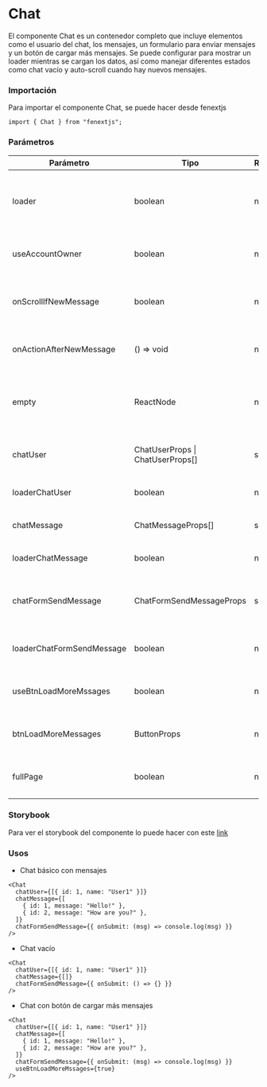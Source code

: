 # Chat

El componente Chat es un contenedor completo que incluye elementos como el usuario del chat, los mensajes, un formulario para enviar mensajes y un botón de cargar más mensajes. Se puede configurar para mostrar un loader mientras se cargan los datos, así como manejar diferentes estados como chat vacío y auto-scroll cuando hay nuevos mensajes.

### Importación

Para importar el componente Chat, se puede hacer desde fenextjs

```tsx copy
import { Chat } from "fenextjs";
```

### Parámetros

| Parámetro                 | Tipo                             | Requerido | Default                                                  | Descripcion                                                                                     |
| ------------------------- | -------------------------------- | --------- | -------------------------------------------------------- | ----------------------------------------------------------------------------------------------- |
| loader                    | boolean                          | no        | false                                                    | Si el chat está en estado de carga, deshabilitando otras acciones mientras se cargan los datos. |
| useAccountOwner           | boolean                          | no        | false                                                    | Si se debe mostrar al dueño de la cuenta en el chat.                                            |
| onScrollIfNewMessage      | boolean                          | no        | true                                                     | Si se debe hacer scroll automáticamente cuando hay un nuevo mensaje.                            |
| onActionAfterNewMessage   | () =\> void                      | no        |                                                          | Función que se ejecuta después de recibir un nuevo mensaje.                                     |
| empty                     | ReactNode                        | no        | \<Text\>There is not messages yet\</Text\>\<Telegram /\> | Contenido que se mostrará si no hay mensajes en el chat.                                        |
| chatUser                  | ChatUserProps \| ChatUserProps[] | sí        |                                                          | Información del usuario o usuarios del chat.                                                    |
| loaderChatUser            | boolean                          | no        | false                                                    | Si el usuario del chat está en estado de carga.                                                 |
| chatMessage               | ChatMessageProps[]               | sí        |                                                          | Lista de mensajes del chat.                                                                     |
| loaderChatMessage         | boolean                          | no        | false                                                    | Si los mensajes del chat están en estado de carga.                                              |
| chatFormSendMessage       | ChatFormSendMessageProps         | sí        |                                                          | Propiedades del formulario para enviar un mensaje en el chat.                                   |
| loaderChatFormSendMessage | boolean                          | no        | false                                                    | Si el formulario de enviar mensaje está en estado de carga.                                     |
| useBtnLoadMoreMssages     | boolean                          | no        | false                                                    | Si se debe mostrar el botón para cargar más mensajes.                                           |
| btnLoadMoreMessages       | ButtonProps                      | no        | \{ children: "Load more messages" \}                     | Propiedades para el botón de cargar más mensajes.                                               |
| fullPage                  | boolean                          | no        | true                                                     | Si el chat debe mostrarse en modo de página completa.                                           |

### Storybook

Para ver el storybook del componente lo puede hacer con este [link](https://fenextjs-component-storybook.vercel.app/?path=/story/chat-chat--index)

### Usos

- Chat básico con mensajes

```tsx copy
<Chat
  chatUser={[{ id: 1, name: "User1" }]}
  chatMessage={[
    { id: 1, message: "Hello!" },
    { id: 2, message: "How are you?" },
  ]}
  chatFormSendMessage={{ onSubmit: (msg) => console.log(msg) }}
/>
```

- Chat vacío

```tsx copy
<Chat
  chatUser={[{ id: 1, name: "User1" }]}
  chatMessage={[]}
  chatFormSendMessage={{ onSubmit: () => {} }}
/>
```

- Chat con botón de cargar más mensajes

```tsx copy
<Chat
  chatUser={[{ id: 1, name: "User1" }]}
  chatMessage={[
    { id: 1, message: "Hello!" },
    { id: 2, message: "How are you?" },
  ]}
  chatFormSendMessage={{ onSubmit: (msg) => console.log(msg) }}
  useBtnLoadMoreMssages={true}
/>
```
